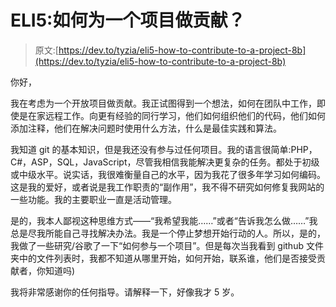 # ELI5:如何为一个项目做贡献？

> 原文:[https://dev.to/tyzia/eli5-how-to-contribute-to-a-project-8b](https://dev.to/tyzia/eli5-how-to-contribute-to-a-project-8b)

你好，

我在考虑为一个开放项目做贡献。我正试图得到一个想法，如何在团队中工作，即使是在家远程工作。向更有经验的同行学习，他们如何组织他们的代码，他们如何添加注释，他们在解决问题时使用什么方法，什么是最佳实践和算法。

我知道 git 的基本知识，但是我还没有参与过任何项目。我的语言很简单:PHP，C#，ASP，SQL，JavaScript，尽管我相信我能解决更复杂的任务。都处于初级或中级水平。说实话，我很难衡量自己的水平，因为我花了很多年学习如何编码。这是我的爱好，或者说是我工作职责的“副作用”，我不得不研究如何修复我网站的一些功能。我的主要职业一直是活动管理。

是的，我本人鄙视这种思维方式——“我希望我能……”或者“告诉我怎么做……”我总是尽我所能自己寻找解决办法。我是一个停止梦想开始行动的人。所以，是的，我做了一些研究/谷歌了一下“如何参与一个项目”。但是每次当我看到 github 文件夹中的文件列表时，我都不知道从哪里开始，如何开始，联系谁，他们是否接受贡献者，你知道吗)

我将非常感谢你的任何指导。请解释一下，好像我才 5 岁。